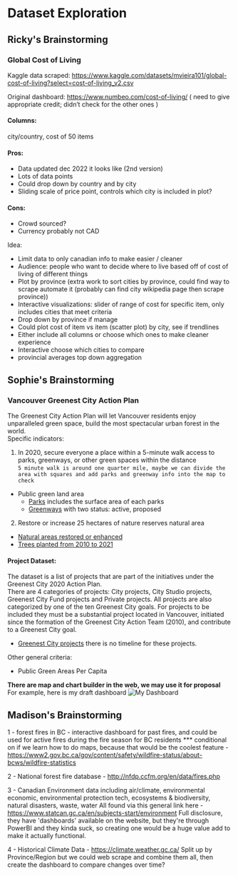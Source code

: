 # Dataset Exploration

## Ricky's Brainstorming
### Global Cost of Living
Kaggle data scraped: https://www.kaggle.com/datasets/mvieira101/global-cost-of-living?select=cost-of-living_v2.csv

Original dashboard: https://www.numbeo.com/cost-of-living/
( need to give appropriate credit; didn’t check for the other ones ) 

#### Columns:
city/country, cost of 50 items

#### Pros:
- Data updated dec 2022 it looks like (2nd version)
- Lots of data points
- Could drop down by country and by city
- Sliding scale of price point, controls which city is included in plot?

#### Cons:
- Crowd sourced?
- Currency probably not CAD

Idea:
- Limit data to only canadian info to make easier / cleaner
- Audience: people who want to decide where to live based off of cost of living of different things
- Plot by province (extra work to sort cities by province, could find way to scrape automate it (probably can find city wikipedia page then scrape province))
- Interactive visualizations: slider of range of cost for specific item, only includes cities that meet criteria
- Drop down by province if manage
- Could plot cost of item vs item (scatter plot) by city, see if trendlines
- Either include all columns or choose which ones to make cleaner experience
- Interactive choose which cities to compare
- provincial averages top down aggregation



## Sophie's Brainstorming
### Vancouver Greenest City Action Plan
The Greenest City Action Plan will let Vancouver residents enjoy unparalleled green space, build the most spectacular urban forest in the world.   
Specific indicators: 
1. In 2020, secure everyone a place within a 5-minute walk access to parks, greenways, or other green spaces within the distance  
```5 minute walk is around one quarter mile, maybe we can divide the area with squares and add parks and greenway info into the map to check ```
- Public green land area
    - [Parks](https://opendata.vancouver.ca/explore/dataset/parks/table/) includes the surface area of each parks
    - [Greenways](https://opendata.vancouver.ca/explore/dataset/greenways/information/) with two status: active, proposed 


2. Restore or increase 25 hectares of nature reserves natural area
- [Natural areas restored or enhanced](https://opendata.vancouver.ca/pages/indicator/?q=cardid%3D76)
- [Trees planted from 2010 to 2021](https://opendata.vancouver.ca/pages/indicator/?q=cardid%3D75) 


#### Project Dataset:
The dataset is a list of projects that are part of the initiatives under the Greenest City 2020 Action Plan.  
There are 4 categories of projects: City projects, City Studio projects, Greenest City Fund projects and Private projects.  All projects are also categorized by one of the ten Greenest City goals. For projects to be included they must be a substantial project located in Vancouver, initiated since the formation of the Greenest City Action Team (2010), and contribute to a Greenest City goal.

- [Greenest City projects](https://opendata.vancouver.ca/explore/dataset/greenest-city-projects/information/) there is no timeline for these projects.


Other general criteria:
- Public Green Areas Per Capita 

**There are map and chart builder in the web, we may use it for proposal**   
For example, here is my draft dashboard
![My Dashboard](draft_green_track.png) 



## Madison's Brainstorming

1 - forest fires in BC - interactive dashboard for past fires, and could be used for active fires during the fire season for BC residents
*** conditional on if we learn how to do maps, because that would be the coolest feature - https://www2.gov.bc.ca/gov/content/safety/wildfire-status/about-bcws/wildfire-statistics

2 - National forest fire database - http://nfdp.ccfm.org/en/data/fires.php

3 - Canadian Environment data including air/climate, environmental economic, environmental protection tech, ecosystems & biodiversity, natural disasters, waste, water
All found via this general link here - https://www.statcan.gc.ca/en/subjects-start/environment
Full disclosure, they have 'dashboards' available on the website, but they're through PowerBI and they kinda suck, so creating one would be a huge value add to make it actually functional.

4 - Historical Climate Data - https://climate.weather.gc.ca/
Split up by Province/Region but we could web scrape and combine them all, then create the dashboard to compare changes over time?
